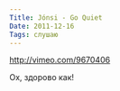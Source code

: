 ```yaml
---
Title: Jónsi - Go Quiet
Date: 2011-12-16
Tags: слушаю
---
```


http://vimeo.com/9670406

Ох, здорово как!